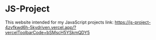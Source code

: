# JS-Project
This website intended for my JavaScript projects
link: https://js-project-4zvfkwd6h-5kydriven.vercel.app/?vercelToolbarCode=bSMscH5YSkmQDY5